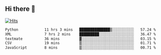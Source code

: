 ## Hi there 👋

<!--
**alihaqberdi/alihaqberdi** is a ✨ _special_ ✨ repository because its `README.md` (this file) appears on your GitHub profile.

Here are some ideas to get you started:

- 🔭 I’m currently working on ...
- 🌱 I’m currently learning ...
- 👯 I’m looking to collaborate on ...
- 🤔 I’m looking for help with ...
- 💬 Ask me about ...
- 📫 How to reach me: ...
- 😄 Pronouns: ...
- ⚡ Fun fact: ...
-->

[![Hits](https://hits.sh/github.com/alihaqberdi.svg)](https://hits.sh/github.com/alihaqberdi/)

<!--START_SECTION:waka-->

```txt
Python            11 hrs 3 mins   ██████████████▒░░░░░░░░░░   57.24 %
XML               7 hrs 2 mins    █████████░░░░░░░░░░░░░░░░   36.47 %
textmate          36 mins         ▓░░░░░░░░░░░░░░░░░░░░░░░░   03.15 %
CSV               19 mins         ▒░░░░░░░░░░░░░░░░░░░░░░░░   01.71 %
JavaScript        8 mins          ▒░░░░░░░░░░░░░░░░░░░░░░░░   00.71 %
```

<!--END_SECTION:waka-->
